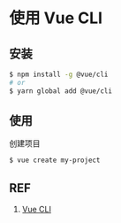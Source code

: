 # 使用 Vue CLI

## 安装

```sh
$ npm install -g @vue/cli
# or
$ yarn global add @vue/cli
```

## 使用

创建项目

```sh
$ vue create my-project
```

## REF

1. [Vue CLI](https://cli.vuejs.org/)